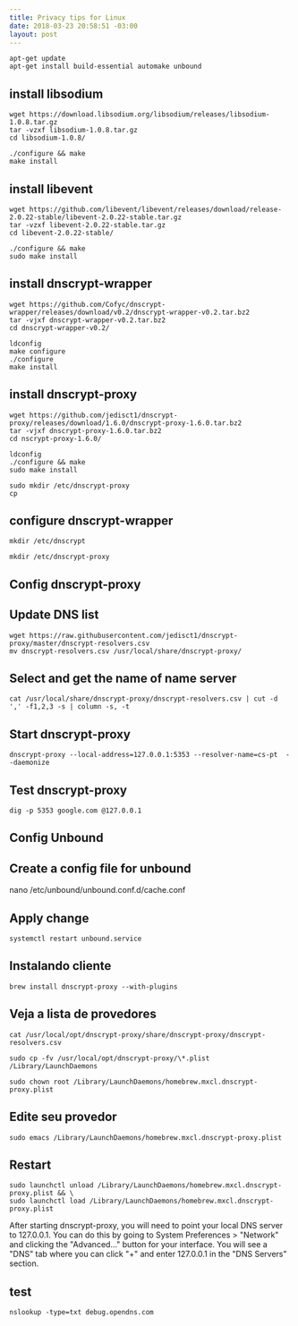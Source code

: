 ```yaml
---
title: Privacy tips for Linux
date: 2018-03-23 20:58:51 -03:00
layout: post
---
```



```
apt-get update
apt-get install build-essential automake unbound
```

## install libsodium

```
wget https://download.libsodium.org/libsodium/releases/libsodium-1.0.8.tar.gz
tar -vzxf libsodium-1.0.8.tar.gz
cd libsodium-1.0.8/
```

```
./configure && make
make install
```

## install libevent

```
wget https://github.com/libevent/libevent/releases/download/release-2.0.22-stable/libevent-2.0.22-stable.tar.gz
tar -vzxf libevent-2.0.22-stable.tar.gz
cd libevent-2.0.22-stable/
```

```
./configure && make
sudo make install
```

## install dnscrypt-wrapper

```
wget https://github.com/Cofyc/dnscrypt-wrapper/releases/download/v0.2/dnscrypt-wrapper-v0.2.tar.bz2
tar -vjxf dnscrypt-wrapper-v0.2.tar.bz2
cd dnscrypt-wrapper-v0.2/
```

```
ldconfig
make configure
./configure
make install
```

## install dnscrypt-proxy

```
wget https://github.com/jedisct1/dnscrypt-proxy/releases/download/1.6.0/dnscrypt-proxy-1.6.0.tar.bz2
tar -vjxf dnscrypt-proxy-1.6.0.tar.bz2
cd nscrypt-proxy-1.6.0/

ldconfig
./configure && make
sudo make install

sudo mkdir /etc/dnscrypt-proxy
cp 
```

## configure dnscrypt-wrapper

```
mkdir /etc/dnscrypt

mkdir /etc/dnscrypt-proxy
```

## Config dnscrypt-proxy

## Update DNS list
```
wget https://raw.githubusercontent.com/jedisct1/dnscrypt-proxy/master/dnscrypt-resolvers.csv
mv dnscrypt-resolvers.csv /usr/local/share/dnscrypt-proxy/
```

## Select and get the name of name server
```
cat /usr/local/share/dnscrypt-proxy/dnscrypt-resolvers.csv | cut -d ',' -f1,2,3 -s | column -s, -t
```
## Start dnscrypt-proxy

```
dnscrypt-proxy --local-address=127.0.0.1:5353 --resolver-name=cs-pt  --daemonize
```
## Test dnscrypt-proxy

```
dig -p 5353 google.com @127.0.0.1
```

## Config Unbound

## Create a config file for unbound
nano /etc/unbound/unbound.conf.d/cache.conf

## Apply change

```shell
systemctl restart unbound.service 
```

## Instalando cliente

```shell
brew install dnscrypt-proxy --with-plugins
```

## Veja a lista de provedores

```
cat /usr/local/opt/dnscrypt-proxy/share/dnscrypt-proxy/dnscrypt-resolvers.csv

sudo cp -fv /usr/local/opt/dnscrypt-proxy/\*.plist /Library/LaunchDaemons

sudo chown root /Library/LaunchDaemons/homebrew.mxcl.dnscrypt-proxy.plist
```

## Edite seu provedor

```
sudo emacs /Library/LaunchDaemons/homebrew.mxcl.dnscrypt-proxy.plist
```

## Restart

```shell
sudo launchctl unload /Library/LaunchDaemons/homebrew.mxcl.dnscrypt-proxy.plist && \
sudo launchctl load /Library/LaunchDaemons/homebrew.mxcl.dnscrypt-proxy.plist
```

After starting dnscrypt-proxy, you will need to point your local DNS server to 127.0.0.1. You can do this by going to System Preferences > "Network" and clicking the "Advanced..." button for your interface. You will see a "DNS" tab where you can click "+" and enter 127.0.0.1 in the "DNS Servers" section.

## test

```shell
nslookup -type=txt debug.opendns.com
```
